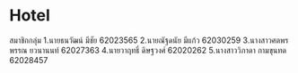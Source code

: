 # Hotel
สมาชิกกลุ่ม 
1.นายธนวัฒน์ มีชัย 62023565 
2.นายณัฐดนัย มีแก้ว 62030259 
3.นางสาวศตพรพรรณ ยวนานนท์ 62027363 
4.นายวาฤทธิ์ ดิษฐวงศ์ 62020262 
5.นางสาววิภาดา กามขุนทด 62028457 
